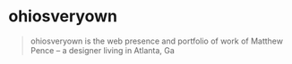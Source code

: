 # ohiosveryown

> ohiosveryown is the web presence and portfolio of work of Matthew Pence – a designer living in Atlanta, Ga